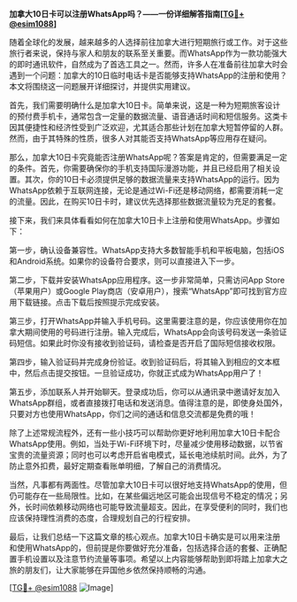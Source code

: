 **加拿大10日卡可以注册WhatsApp吗？——一份详细解答指南[[TG💪+ @esim1088](https://t.me/s/esim1088)]**

随着全球化的发展，越来越多的人选择前往加拿大进行短期旅行或工作。对于这些旅行者来说，保持与家人和朋友的联系至关重要。而WhatsApp作为一款功能强大的即时通讯软件，自然成为了首选工具之一。然而，许多人在准备前往加拿大时会遇到一个问题：加拿大的10日临时电话卡是否能够支持WhatsApp的注册和使用？本文将围绕这一问题展开详细探讨，并提供实用建议。

首先，我们需要明确什么是加拿大10日卡。简单来说，这是一种为短期旅客设计的预付费手机卡，通常包含一定量的数据流量、语音通话时间和短信服务。这类卡因其便捷性和经济性受到广泛欢迎，尤其适合那些计划在加拿大短暂停留的人群。然而，由于其特殊的性质，很多人对其能否支持WhatsApp等应用存在疑问。

那么，加拿大10日卡究竟能否注册WhatsApp呢？答案是肯定的，但需要满足一定的条件。首先，你需要确保你的手机支持国际漫游功能，并且已经启用了相关设置。其次，你的10日卡必须提供足够的数据流量来支持WhatsApp的运行。因为WhatsApp依赖于互联网连接，无论是通过Wi-Fi还是移动网络，都需要消耗一定的流量。因此，在购买10日卡时，建议优先选择那些数据流量较为充足的套餐。

接下来，我们来具体看看如何在加拿大10日卡上注册和使用WhatsApp。步骤如下：

第一步，确认设备兼容性。WhatsApp支持大多数智能手机和平板电脑，包括iOS和Android系统。如果你的设备符合要求，则可以直接进入下一步。

第二步，下载并安装WhatsApp应用程序。这一步非常简单，只需访问App Store（苹果用户）或Google Play商店（安卓用户），搜索“WhatsApp”即可找到官方应用下载链接。点击下载后按照提示完成安装。

第三步，打开WhatsApp并输入手机号码。这里需要注意的是，你应该使用你在加拿大期间使用的号码进行注册。输入完成后，WhatsApp会向该号码发送一条验证码短信。如果此时你没有接收到验证码，请检查是否开启了国际短信接收权限。

第四步，输入验证码并完成身份验证。收到验证码后，将其输入到相应的文本框中，然后点击提交按钮。一旦验证成功，你就正式成为WhatsApp用户了！

第五步，添加联系人并开始聊天。登录成功后，你可以从通讯录中邀请好友加入WhatsApp群组，或者直接拨打电话和发送消息。值得注意的是，即使身处国外，只要对方也使用WhatsApp，你们之间的通话和信息交流都是免费的哦！

除了上述常规流程外，还有一些小技巧可以帮助你更好地利用加拿大10日卡配合WhatsApp使用。例如，当处于Wi-Fi环境下时，尽量减少使用移动数据，以节省宝贵的流量资源；同时也可以考虑开启省电模式，延长电池续航时间。此外，为了防止意外扣费，最好定期查看账单明细，了解自己的消费情况。

当然，凡事都有两面性。尽管加拿大10日卡可以很好地支持WhatsApp的使用，但仍可能存在一些局限性。比如，在某些偏远地区可能会出现信号不稳定的情况；另外，长时间依赖移动网络也可能导致流量超支。因此，在享受便利的同时，我们也应该保持理性消费的态度，合理规划自己的行程安排。

最后，让我们总结一下这篇文章的核心观点。加拿大10日卡确实是可以用来注册和使用WhatsApp的，但前提是你要做好充分准备，包括选择合适的套餐、正确配置手机设置以及注意节约流量等事项。希望以上内容能够帮助到即将踏上加拿大之旅的朋友们，让大家能够在异国他乡依然保持顺畅的沟通。

[[TG💪+ @esim1088](https://t.me/s/esim1088) ![Image](https://i.postimg.cc/4NQfJmqS/Snipaste-2025-05-13-00-14-12.png)]